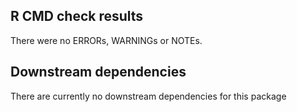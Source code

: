 ## R CMD check results

There were no ERRORs, WARNINGs or NOTEs.

## Downstream dependencies

There are currently no downstream dependencies for this package
